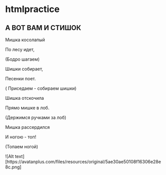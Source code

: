 # htmlpractice
## А ВОТ ВАМ И СТИШОК
<p>Мишка косолапый
<p>По лесу идет,
<p>(Бодро шагаем)
<p>Шишки собирает,
<p>Песенки поет.
<p>( Приседаем - собираем шишки)
<p>Шишка отскочила
<p>Прямо мишке в лоб.
<p>(Держимся ручками за лоб)
<p>Мишка рассердился
<p>И ногою - топ!
<p>(Топаем ногой)
<p> ![Alt text][https://avatanplus.com/files/resources/original/5ae30ae50108f16306e28e8c.png]
